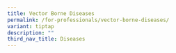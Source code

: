 ```yaml
---
title: Vector Borne Diseases
permalink: /for-professionals/vector-borne-diseases/
variant: tiptap
description: ""
third_nav_title: Diseases
---
```

